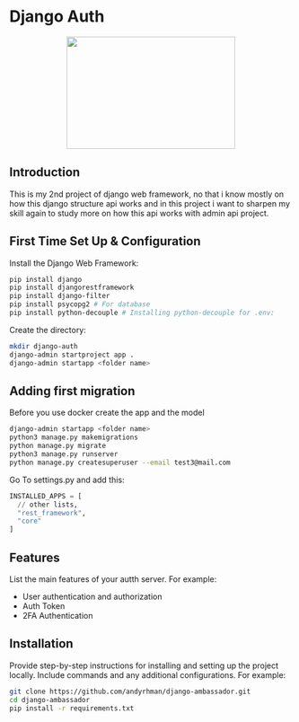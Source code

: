 # Django Auth

<p align="center">
  <img src="https://1000logos.net/wp-content/uploads/2020/08/Django-Logo.png" width="300" height="200" />
</p>

## Introduction

This is my 2nd project of django web framework, no that i know mostly on how this django structure api works and in this project i want to sharpen my skill again to study more on how this api works with admin api project.

## First Time Set Up & Configuration

Install the Django Web Framework:

```bash
pip install django
pip install djangorestframework   
pip install django-filter   
pip install psycopg2 # For database
pip install python-decouple # Installing python-decouple for .env:
```

Create the directory:

```bash
mkdir django-auth
django-admin startproject app .
django-admin startapp <folder name>

```

## Adding first migration

Before you use docker create the app and the model
```bash
django-admin startapp <folder name>
python3 manage.py makemigrations
python manage.py migrate
python3 manage.py runserver
python manage.py createsuperuser --email test3@mail.com
```

Go To settings.py and add this:

```python
INSTALLED_APPS = [
  // other lists,
  "rest_framework",
  "core"
]
```

## Features

List the main features of your autth server. For example:
- User authentication and authorization
- Auth Token
- 2FA Authentication

## Installation

Provide step-by-step instructions for installing and setting up the project locally. Include commands and any additional configurations. For example:

```bash
git clone https://github.com/andyrhman/django-ambassador.git
cd django-ambassador
pip install -r requirements.txt